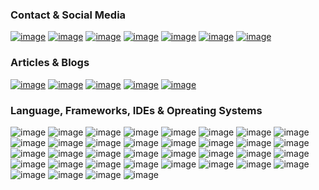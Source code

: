 ### Contact & Social Media
<a href="https://www.facebook.com/utgupta27" target="_blank">![image](https://img.shields.io/badge/Facebook-1877F2?style=for-the-badge&logo=facebook&logoColor=white)</a>
<a href="https://api.whatsapp.com/send?phone=917267881294" target="_blank">![image](https://img.shields.io/badge/WhatsApp-25D366?style=for-the-badge&logo=whatsapp&logoColor=white)</a>
<a href="https://t.me/utgupta27" target="_blank">![image](https://img.shields.io/badge/Telegram-2CA5E0?style=for-the-badge&logo=telegram&logoColor=white)</a>
<a href="https://www.instagram.com/utgupta27" target="_blank">![image](https://img.shields.io/badge/Instagram-E4405F?style=for-the-badge&logo=instagram&logoColor=white)</a>
<a href="https://www.linkedin.com/in/utgupta27" target="_blank">![image](https://img.shields.io/badge/LinkedIn-0077B5?style=for-the-badge&logo=linkedin&logoColor=white)</a>
<a href="https://www.reddit.com/user/oo7coolutsav" target="_blank">![image](https://img.shields.io/badge/Reddit-FF4500?style=for-the-badge&logo=reddit&logoColor=white)</a>
<a href="https://twitter.com/utgupta27" target="_blank">![image](https://img.shields.io/badge/Twitter-1DA1F2?style=for-the-badge&logo=twitter&logoColor=white)</a>

### Articles & Blogs
<a href="https://sys-beginners.blogspot.com/" target="_blank">![image](https://img.shields.io/badge/Blogger-FF5722?style=for-the-badge&logo=blogger&logoColor=white)</a>
<a href="https://gist.github.com/utgupta27" target="_blank">![image](https://img.shields.io/badge/Gists-181717?style=for-the-badge&logo=GitHub&logoColor=white)</a>
<a href="https://stackoverflow.com/users/16489656/utsav-gupta?tab=profile" target="_blank">![image](https://img.shields.io/badge/Stack_Overflow-FE7A16?style=for-the-badge&logo=stack-overflow&logoColor=white)</a>
<a href="https://meta.stackexchange.com/users/1038161/utsav-gupta" target="_blank">![image](https://img.shields.io/badge/StackExchange-%23ffffff.svg?&style=for-the-badge&logo=StackExchange&logoColor=white)</a>
<a href="https://in.pinterest.com/utgupta27/_saved/" target="_blank">![image](https://img.shields.io/badge/Pinterest-%23E60023.svg?&style=for-the-badge&logo=Pinterest&logoColor=white)</a>

### Language, Frameworks, IDEs & Opreating Systems
![image](https://img.shields.io/badge/Python-FFD43B?style=for-the-badge&logo=python&logoColor=darkgreen)
![image](https://img.shields.io/badge/C/C%2B%2B-00599C?style=for-the-badge&logo=c%2B%2B&logoColor=white)
![image](https://img.shields.io/badge/Java-ED8B00?style=for-the-badge&logo=java&logoColor=white)
![image](https://img.shields.io/badge/Dart-0175C2?style=for-the-badge&logo=dart&logoColor=white)
![image](https://img.shields.io/badge/HTML5-E34F26?style=for-the-badge&logo=html5&logoColor=white)
![image](https://img.shields.io/badge/Kotlin-0095D5?&style=for-the-badge&logo=kotlin&logoColor=white)
![image](https://img.shields.io/badge/SQLite-07405E?style=for-the-badge&logo=sqlite&logoColor=white)
![image](https://img.shields.io/badge/MySQL-00000F?style=for-the-badge&logo=mysql&logoColor=white)
![image](https://img.shields.io/badge/Hive-FF7A00F?style=for-the-badge&logo=hive&logoColor=white)
![image](https://img.shields.io/badge/Firestore-FFCA28?style=for-the-badge&logo=firebase&logoColor=white)
![image](https://img.shields.io/badge/Flutter-02569B?style=for-the-badge&logo=flutter&logoColor=white)
![image](https://img.shields.io/badge/firebase-ffca28?style=for-the-badge&logo=firebase&logoColor=black)
![image](https://img.shields.io/badge/Git-F05032?style=for-the-badge&logo=git&logoColor=white)
![image](https://img.shields.io/badge/Django-092E20?style=for-the-badge&logo=django&logoColor=green)
![image](https://img.shields.io/badge/Material--UI-0081CB?style=for-the-badge&logo=material-ui&logoColor=white)
![image](https://img.shields.io/badge/OpenCV-27338e?style=for-the-badge&logo=OpenCV&logoColor=white)
![image](https://img.shields.io/badge/Visual_Studio_Code-0078D4?style=for-the-badge&logo=visual%20studio%20code&logoColor=white)
![image](https://img.shields.io/badge/Android_Studio-3DDC84?style=for-the-badge&logo=android-studio&logoColor=white)
![image](https://img.shields.io/badge/Terminal-4D4D4D?style=for-the-badge&logo=windows-terminal&logoColor=white)
![image](https://img.shields.io/badge/sublime_text-%23575757.svg?&style=for-the-badge&logo=sublime-text&logoColor=important)
![image](https://img.shields.io/badge/pycharm-143?style=for-the-badge&logo=pycharm&logoColor=black&color=black&labelColor=green)
![image](https://img.shields.io/badge/Jupyter-F37626.svg?&style=for-the-badge&logo=Jupyter&logoColor=white)
![image](https://img.shields.io/badge/IntelliJIDEA-000000.svg?style=for-the-badge&logo=intellij-idea&logoColor=white)
![image](https://img.shields.io/badge/conda-342B029.svg?&style=for-the-badge&logo=anaconda&logoColor=white)
![image](https://img.shields.io/badge/PowerShell-5391FE?style=for-the-badge&logo=PowerShell&logoColor=white)
![image](https://img.shields.io/badge/Colab-F9AB00?style=for-the-badge&logo=googlecolab&color=525252)
![image](https://img.shields.io/badge/VIM-%2311AB00.svg?&style=for-the-badge&logo=vim&logoColor=white)
![image](https://img.shields.io/badge/Spyder-838485?style=for-the-badge&logo=spyder%20ide&logoColor=maroon)
![image](https://img.shields.io/badge/Notepad++-90E59A.svg?style=for-the-badge&logo=notepad%2B%2B&logoColor=black)
![image](https://img.shields.io/badge/Android-3DDC84?style=for-the-badge&logo=android&logoColor=white)
![image](https://img.shields.io/badge/Ubuntu-E95420?style=for-the-badge&logo=ubuntu&logoColor=white)
![image](https://img.shields.io/badge/Windows10-0078D6?style=for-the-badge&logo=windows&logoColor=white)
![image](https://img.shields.io/badge/manjaro-35BF5C?style=for-the-badge&logo=manjaro&logoColor=white)
![image](https://img.shields.io/badge/Windows7-38B2AC?style=for-the-badge&logo=windows&logoColor=white)
![image](https://img.shields.io/badge/Linux_Mint-87CF3E?style=for-the-badge&logo=linux-mint&logoColor=white)
![image](https://img.shields.io/badge/Windows_XP-003399?style=for-the-badge&logo=windows-xp&logoColor=white)

